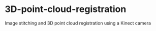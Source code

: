 # 3D-point-cloud-registration
Image stitching and 3D point cloud registration using a Kinect camera
